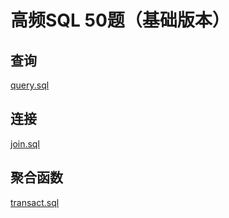 # 高频SQL 50题（基础版本）

## 查询

[query.sql](./query.sql)

## 连接

[join.sql](./join.sql)

## 聚合函数

[transact.sql](./transact.sql)